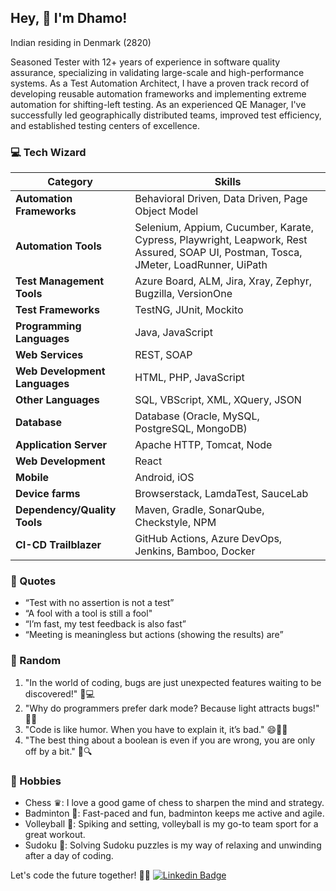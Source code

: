 ## Hey, 👋 I'm Dhamo!

Indian residing in Denmark (2820) 

Seasoned Tester with 12+ years of experience in software quality assurance, specializing in validating large-scale and high-performance systems. As a Test Automation Architect, I have a proven track record of developing reusable automation frameworks and implementing extreme automation for shifting-left testing. As an experienced QE Manager, I've successfully led geographically distributed teams, improved test efficiency, and established testing centers of excellence.

### 💻 Tech Wizard
| **Category**                   | **Skills**                                                |
| ------------------------------ | -------------------------------------------------------- |
| **Automation Frameworks**      | Behavioral Driven, Data Driven, Page Object Model          |
| **Automation Tools**           | Selenium, Appium, Cucumber, Karate, Cypress, Playwright, Leapwork, Rest Assured, SOAP UI, Postman, Tosca, JMeter, LoadRunner, UiPath |
| **Test Management Tools**      | Azure Board, ALM, Jira, Xray, Zephyr, Bugzilla, VersionOne  |
| **Test Frameworks**            | TestNG, JUnit, Mockito                                    |
| **Programming Languages**      | Java, JavaScript                                         |
| **Web Services**               | REST, SOAP                                               |
| **Web Development Languages**  | HTML, PHP, JavaScript                                    |
| **Other Languages**            | SQL, VBScript, XML, XQuery, JSON                          |
| **Database**                   | Database (Oracle, MySQL, PostgreSQL, MongoDB)            |
| **Application Server**         | Apache HTTP, Tomcat, Node                                 |
| **Web Development**            | React                                                   |
| **Mobile**                     | Android, iOS                                            |
| **Device farms**               | Browserstack, LamdaTest, SauceLab                         |
| **Dependency/Quality Tools**   | Maven, Gradle, SonarQube, Checkstyle, NPM                 |
| **CI-CD Trailblazer**          | GitHub Actions, Azure DevOps, Jenkins, Bamboo, Docker      |


### 🤔 Quotes
- “Test with no assertion is not a test”
- “A fool with a tool is still a fool"
- “I’m fast, my test feedback is also fast”
- “Meeting is meaningless but actions (showing the results) are”

### 🤔 Random
1. "In the world of coding, bugs are just unexpected features waiting to be discovered!" 🐞💻
2. "Why do programmers prefer dark mode? Because light attracts bugs!" 🌌🦠
3. "Code is like humor. When you have to explain it, it’s bad." 😄👩‍💻
4. "The best thing about a boolean is even if you are wrong, you are only off by a bit." 🤖🔍

### 🏸 Hobbies
- Chess ♛: I love a good game of chess to sharpen the mind and strategy.
- Badminton 🏸: Fast-paced and fun, badminton keeps me active and agile.
- Volleyball 🏐: Spiking and setting, volleyball is my go-to team sport for a great workout.
- Sudoku 🧩: Solving Sudoku puzzles is my way of relaxing and unwinding after a day of coding.

Let's code the future together! 🚀✨
[![Linkedin Badge](https://img.shields.io/badge/-dhamo-blue?style=flat-square&logo=Linkedin&logoColor=white&link=https://www.linkedin.com/in/dhamotharan-pk/)](https://www.linkedin.com/in/dhamotharan-pk/) 
